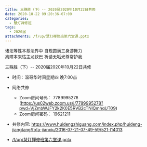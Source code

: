 ```yaml
---
title: 三殊胜（下）-- 2020届2020年10月22日共修
date: 2020-10-22 09:20:36-07:00
categories:
  - 慧灯禅修班
tags:
  - 2020届
attachments: /f/up/慧灯禅修班第六堂课.pptx
---
```

诸法等性本基法界中 自现圆满三身游舞力  
离障本来怙主龙钦巴 祈请无垢光尊常护我  

三殊胜（下）-- 2020届2020年10月22日共修

* 时间：温哥华时间星期四 晚7:00点

* 网络共修
  * Zoom房间号码： 7789995278 (<https://us02web.zoom.us/j/7789995278?pwd=VjZmbWJFY2k2K0E5RVB2cTNIQmhqUT09>)
  * Zoom房间密码： 19621211


* 共修内容:  <https://www.huidengzhiguang.com/index.php/huideng-jiangtang/fofa-jianxiu/2016-07-21-07-49-59/521-l14013>

* [/f/up/慧灯禅修班第六堂课.pptx](http://huidengchanxiu.net/hdv/f/up/慧灯禅修班第六堂课.pptx)
